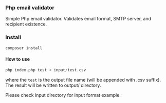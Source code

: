 ### Php email validator

Simple Php email validator. Validates email format, SMTP server, and recipient existence.

### Install
````
composer install
````

#### How to use
````php
php index.php test < input/test.csv
````

where the `test` is the output file name (will be appended with .csv suffix).
The result will be written to output/ directory.

Please check input directory for input format example.

